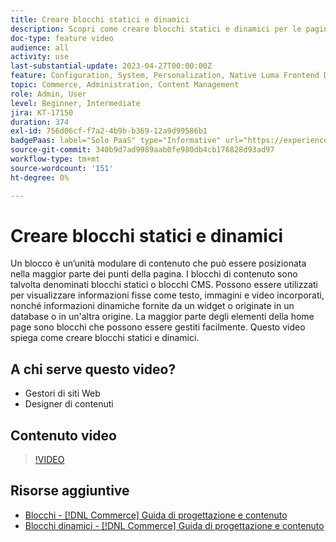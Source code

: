 ```yaml
---
title: Creare blocchi statici e dinamici
description: Scopri come creare blocchi statici e dinamici per le pagine CMS del tuo store.
doc-type: feature video
audience: all
activity: use
last-substantial-update: 2023-04-27T00:00:00Z
feature: Configuration, System, Personalization, Native Luma Frontend Development, Page Content
topic: Commerce, Administration, Content Management
role: Admin, User
level: Beginner, Intermediate
jira: KT-17150
duration: 374
exl-id: 756d06cf-f7a2-4b9b-b369-12a9d99586b1
badgePaas: label="Solo PaaS" type="Informative" url="https://experienceleague.adobe.com/it/docs/commerce/user-guides/product-solutions" tooltip="Applicabile solo ai progetti Adobe Commerce on Cloud (infrastruttura PaaS gestita da Adobe) e ai progetti on-premise."
source-git-commit: 340b9d7ad9989aab0fe980db4cb176828d93ad97
workflow-type: tm+mt
source-wordcount: '151'
ht-degree: 0%

---
```


# Creare blocchi statici e dinamici

Un blocco è un’unità modulare di contenuto che può essere posizionata nella maggior parte dei punti della pagina. I blocchi di contenuto sono talvolta denominati blocchi statici o blocchi CMS. Possono essere utilizzati per visualizzare informazioni fisse come testo, immagini e video incorporati, nonché informazioni dinamiche fornite da un widget o originate in un database o in un&#39;altra origine. La maggior parte degli elementi della home page sono blocchi che possono essere gestiti facilmente. Questo video spiega come creare blocchi statici e dinamici.

## A chi serve questo video?

- Gestori di siti Web
- Designer di contenuti

## Contenuto video

>[!VIDEO](https://video.tv.adobe.com/v/343783?quality=12&learn=on)

## Risorse aggiuntive

- [Blocchi - [!DNL Commerce] Guida di progettazione e contenuto](https://experienceleague.adobe.com/docs/commerce-admin/content-design/elements/blocks/blocks.html?lang=it)
- [Blocchi dinamici - [!DNL Commerce] Guida di progettazione e contenuto](https://experienceleague.adobe.com/docs/commerce-admin/content-design/elements/dynamic-blocks/dynamic-blocks.html?lang=it)
